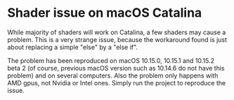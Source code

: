 # Shader issue on macOS Catalina

While majority of shaders will work on Catalina, a few shaders may cause a problem.
This is a very strange issue, because the workaround found is just about replacing a simple "else" by a "else if".

The problem has been reproduced on macOS 10.15.0, 10.15.1 and 10.15.2 beta 2 (of course, previous macOS version such as 10.14.6 do not have this problem) and on several computers. Also the problem only happens with AMD gpus, not Nvidia or Intel ones.
Simply run the project to reproduce the issue.